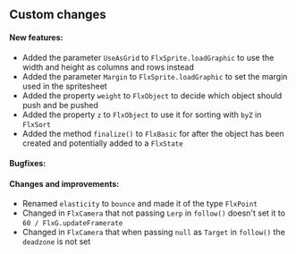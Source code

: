 Custom changes
------------------------------
#### New features:
- Added the parameter `UseAsGrid` to `FlxSprite.loadGraphic` to use the width and height as columns and rows instead
- Added the parameter `Margin` to `FlxSprite.loadGraphic` to set the margin used in the spritesheet
- Added the property `weight` to `FlxObject` to decide which object should push and be pushed
- Added the property `z` to `FlxObject` to use it for sorting with `byZ` in `FlxSort`
- Added the method `finalize()` to `FlxBasic` for after the object has been created and potentially added to a `FlxState` 

#### Bugfixes:

#### Changes and improvements:
- Renamed `elasticity` to `bounce` and made it of the type `FlxPoint`
- Changed in `FlxCamera` that not passing `Lerp` in `follow()` doesn't set it to `60 / FlxG.updateFramerate`
- Changed in `FlxCamera` that when passing `null` as `Target` in `follow()` the `deadzone` is not set

